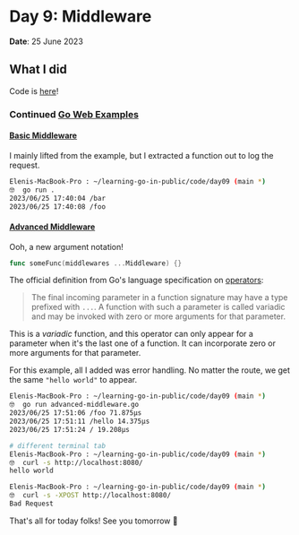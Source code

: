 # Day 9: Middleware

**Date**: 25 June 2023

## What I did

Code is [here]!

### Continued [Go Web Examples]

#### [Basic Middleware]

I mainly lifted from the example, but I extracted a function out to log the
request.

```bash
Elenis-MacBook-Pro : ~/learning-go-in-public/code/day09 (main *)
🤓  go run .
2023/06/25 17:40:04 /bar
2023/06/25 17:40:08 /foo
```

#### [Advanced Middleware]

Ooh, a new argument notation!

```go
func someFunc(middlewares ...Middleware) {}
```

The official definition from Go's language specification on [operators]:

> The final incoming parameter in a function signature may have a type prefixed
> with `...`. A function with such a parameter is called variadic and may be
> invoked with zero or more arguments for that parameter.

This is a _variadic_ function, and this operator can only appear for a
parameter when it's the last one of a function. It can incorporate zero or more
arguments for that parameter.

For this example, all I added was error handling. No matter the route, we get
the same `"hello world"` to appear.

```bash
Elenis-MacBook-Pro : ~/learning-go-in-public/code/day09 (main *)
🤓  go run advanced-middleware.go
2023/06/25 17:51:06 /foo 71.875µs
2023/06/25 17:51:11 /hello 14.375µs
2023/06/25 17:51:24 / 19.208µs

# different terminal tab
Elenis-MacBook-Pro : ~/learning-go-in-public/code/day09 (main *)
🤓  curl -s http://localhost:8080/
hello world

Elenis-MacBook-Pro : ~/learning-go-in-public/code/day09 (main *)
🤓  curl -s -XPOST http://localhost:8080/
Bad Request
```

That's all for today folks! See you tomorrow :muscle:

[here]: ../code/day09
[go web examples]: https://gowebexamples.com/
[basic middleware]: https://gowebexamples.com/basic-middleware/
[advanced middleware]: https://gowebexamples.com/advanced-middleware/
[operators]: https://go.dev/ref/spec#Operators
